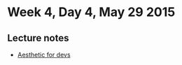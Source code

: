# Week 4, Day 4, May 29 2015

## Lecture notes

- [Aesthetic for devs](https://github.com/tiy-durham-fe-cohort4/resources/blob/master/lessons/aesthetic-for-devs.md)
